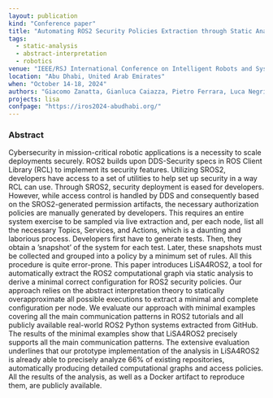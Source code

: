 ```yaml
---
layout: publication
kind: "Conference paper"
title: "Automating ROS2 Security Policies Extraction through Static Analysis"
tags:
  - static-analysis
  - abstract-interpretation
  - robotics 
venue: "IEEE/RSJ International Conference on Intelligent Robots and Systems (IROS 2024)"
location: "Abu Dhabi, United Arab Emirates"
when: "October 14-18, 2024"
authors: "Giacomo Zanatta, Gianluca Caiazza, Pietro Ferrara, Luca Negrini, Ruffin White"
projects: lisa
confpage: "https://iros2024-abudhabi.org/"
---
```


### Abstract

Cybersecurity in mission-critical robotic applications is a necessity to scale deployments securely. ROS2 builds upon DDS-Security specs in ROS Client Library (RCL) to implement its security features. Utilizing SROS2, developers have access to a set of utilities to help set up security in a way RCL can use. Through SROS2, security deployment is eased for developers. However, while access control is handled by DDS and consequently based on the SROS2-generated permission artifacts, the necessary authorization policies are manually generated by developers. This requires an entire system exercise to be sampled via live extraction and, per each node, list all the necessary Topics, Services, and Actions, which is a daunting and laborious process. Developers first have to generate tests. Then, they obtain a ’snapshot’ of the system for each test. Later, these snapshots must be collected and grouped into a policy by a minimum set of rules. All this procedure is quite error-prone. This paper introduces LiSA4ROS2, a tool for automatically extract the ROS2 computational graph via static analysis to derive a minimal correct configuration for ROS2 security policies. Our approach relies on the abstract interpretation theory to statically overapproximate all possible executions to extract a minimal and complete configuration per node. We evaluate our approach with minimal examples covering all the main communication patterns in ROS2 tutorials and all publicly available real-world ROS2 Python systems extracted from GitHub. The results of the minimal examples show that LiSA4ROS2 precisely supports all the main communication patterns. The extensive evaluation underlines that our prototype implementation of the analysis in LiSA4ROS2 is already able to precisely analyze 66% of existing repositories, automatically producing detailed computational graphs and access policies. All the results of the analysis, as well as a Docker artifact to reproduce them, are publicly available.
